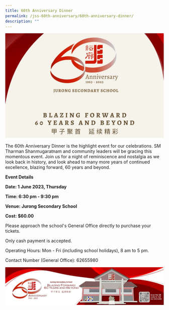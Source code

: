 ```yaml
---
title: 60th Anniversary Dinner
permalink: /jss-60th-anniversary/60th-anniversary-dinner/
description: ""
---
```

![](/images/60th%20Anniversary%20Logo.jpeg)

The 60th Anniversary Dinner is the highlight event for our celebrations. SM Tharman Shanmugaratnam and community leaders will be gracing this momentous event. Join us for a night of reminiscence and nostalgia as we look back in history, and look ahead to many more years of continued excellence, blazing forward, 60 years and beyond.

**Event Details**

**Date: 1 June 2023, Thursday**

**Time: 6:30 pm - 9:30 pm**

**Venue: Jurong Secondary School**

**Cost: $60.00**

Please approach the school's General Office directly to purchase your tickets.

Only cash payment is accepted.

Operating Hours: Mon - Fri (including school holidays), 8 am to 5 pm.

Contact Number (General Office): 62655980

![](/images/60th%20Anniversary%20Bottom%20Banner.jpeg)